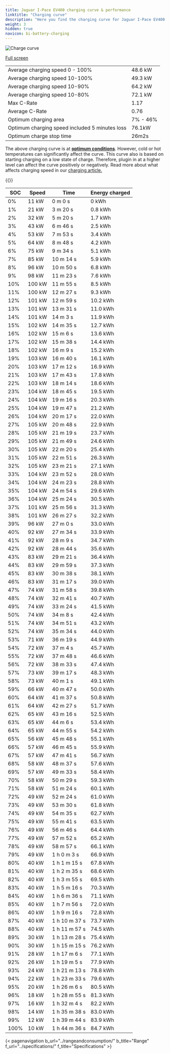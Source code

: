 ```yaml
---
title: Jaguar I-Pace EV400 charging curve & performance
linktitle: "Charging curve"
description: "Here you find the charging curve for Jaguar I-Pace EV400."
weight: 3
hidden: true
navicon: bi-battery-charging
---
```

<!-- markdownlint-disable MD033 -->
<img src="/images/models/jaguar/i-pace/i-pace_ev400/chargingcurve.svg" alt="Charge curve" class="img-fluid">

[Full screen](/images/models/jaguar/i-pace/i-pace_ev400/chargingcurve.svg)


<table class="table table-striped border">
<tbody>
<tr>
<td>Average charging speed 0 - 100%</td><td>48.6 kW</td>
</tr>
<tr>
<td>Average charging speed 10-100%</td><td>49.3 kW</td>
</tr>
<tr>
<td>Average charging speed 10-90%</td><td>64.2 kW</td>
</tr>
<tr>
<td>Average charging speed 10-80%</td><td>72.1 kW</td>
</tr>
<tr>
<td>Max C-Rate</td><td>1.17</td>
</tr>
<tr>
<td>Average C-Rate</td><td>0.76</td>
</tr>
<tr>
<td>Optimum charging area</td><td>7% - 46%</td>
</tr>
<tr>
<td>Optimum charging speed included 5 minutes loss</td><td>76.1kW</td>
</tr>
<tr>
<td>Optimum charge stop time</td><td>26m2s</td>
</tr>
</tbody>
</table>


The above charging curve is at **[optimum conditions](../../../../../technology/battery/charging/#temperature)**. However, cold or hot temperatures can significantly affect the curve. This curve also is based on starting charging on a low state of charge. Therefore, plugin in at a higher level can affect the curve positively or negatively. Read more about what affects charging speed in our [charging article.](../../../../../technology/battery/charging/)


{{<evkxdisplayaddarticle />}}
<table class="table table-striped border">
<thead>
<tr><th>SOC</th><th>Speed</th><th>Time</th><th>Energy charged</th></tr>
</thead>
<tbody>
<tr>
<td>0%</td><td>11 kW</td><td> 0 m 0 s </td><td>0 kWh </td>
</tr>
<tr>
<td>1%</td><td>21 kW</td><td> 3 m 20 s </td><td>0.8 kWh </td>
</tr>
<tr>
<td>2%</td><td>32 kW</td><td> 5 m 20 s </td><td>1.7 kWh </td>
</tr>
<tr>
<td>3%</td><td>43 kW</td><td> 6 m 46 s </td><td>2.5 kWh </td>
</tr>
<tr>
<td>4%</td><td>53 kW</td><td> 7 m 53 s </td><td>3.4 kWh </td>
</tr>
<tr>
<td>5%</td><td>64 kW</td><td> 8 m 48 s </td><td>4.2 kWh </td>
</tr>
<tr>
<td>6%</td><td>75 kW</td><td> 9 m 34 s </td><td>5.1 kWh </td>
</tr>
<tr>
<td>7%</td><td>85 kW</td><td> 10 m 14 s </td><td>5.9 kWh </td>
</tr>
<tr>
<td>8%</td><td>96 kW</td><td> 10 m 50 s </td><td>6.8 kWh </td>
</tr>
<tr>
<td>9%</td><td>98 kW</td><td> 11 m 23 s </td><td>7.6 kWh </td>
</tr>
<tr>
<td>10%</td><td>100 kW</td><td> 11 m 55 s </td><td>8.5 kWh </td>
</tr>
<tr>
<td>11%</td><td>100 kW</td><td> 12 m 27 s </td><td>9.3 kWh </td>
</tr>
<tr>
<td>12%</td><td>101 kW</td><td> 12 m 59 s </td><td>10.2 kWh </td>
</tr>
<tr>
<td>13%</td><td>101 kW</td><td> 13 m 31 s </td><td>11.0 kWh </td>
</tr>
<tr>
<td>14%</td><td>101 kW</td><td> 14 m 3 s </td><td>11.9 kWh </td>
</tr>
<tr>
<td>15%</td><td>102 kW</td><td> 14 m 35 s </td><td>12.7 kWh </td>
</tr>
<tr>
<td>16%</td><td>102 kW</td><td> 15 m 6 s </td><td>13.6 kWh </td>
</tr>
<tr>
<td>17%</td><td>102 kW</td><td> 15 m 38 s </td><td>14.4 kWh </td>
</tr>
<tr>
<td>18%</td><td>102 kW</td><td> 16 m 9 s </td><td>15.2 kWh </td>
</tr>
<tr>
<td>19%</td><td>103 kW</td><td> 16 m 40 s </td><td>16.1 kWh </td>
</tr>
<tr>
<td>20%</td><td>103 kW</td><td> 17 m 12 s </td><td>16.9 kWh </td>
</tr>
<tr>
<td>21%</td><td>103 kW</td><td> 17 m 43 s </td><td>17.8 kWh </td>
</tr>
<tr>
<td>22%</td><td>103 kW</td><td> 18 m 14 s </td><td>18.6 kWh </td>
</tr>
<tr>
<td>23%</td><td>104 kW</td><td> 18 m 45 s </td><td>19.5 kWh </td>
</tr>
<tr>
<td>24%</td><td>104 kW</td><td> 19 m 16 s </td><td>20.3 kWh </td>
</tr>
<tr>
<td>25%</td><td>104 kW</td><td> 19 m 47 s </td><td>21.2 kWh </td>
</tr>
<tr>
<td>26%</td><td>104 kW</td><td> 20 m 17 s </td><td>22.0 kWh </td>
</tr>
<tr>
<td>27%</td><td>105 kW</td><td> 20 m 48 s </td><td>22.9 kWh </td>
</tr>
<tr>
<td>28%</td><td>105 kW</td><td> 21 m 19 s </td><td>23.7 kWh </td>
</tr>
<tr>
<td>29%</td><td>105 kW</td><td> 21 m 49 s </td><td>24.6 kWh </td>
</tr>
<tr>
<td>30%</td><td>105 kW</td><td> 22 m 20 s </td><td>25.4 kWh </td>
</tr>
<tr>
<td>31%</td><td>105 kW</td><td> 22 m 51 s </td><td>26.3 kWh </td>
</tr>
<tr>
<td>32%</td><td>105 kW</td><td> 23 m 21 s </td><td>27.1 kWh </td>
</tr>
<tr>
<td>33%</td><td>104 kW</td><td> 23 m 52 s </td><td>28.0 kWh </td>
</tr>
<tr>
<td>34%</td><td>104 kW</td><td> 24 m 23 s </td><td>28.8 kWh </td>
</tr>
<tr>
<td>35%</td><td>104 kW</td><td> 24 m 54 s </td><td>29.6 kWh </td>
</tr>
<tr>
<td>36%</td><td>104 kW</td><td> 25 m 24 s </td><td>30.5 kWh </td>
</tr>
<tr>
<td>37%</td><td>101 kW</td><td> 25 m 56 s </td><td>31.3 kWh </td>
</tr>
<tr>
<td>38%</td><td>101 kW</td><td> 26 m 27 s </td><td>32.2 kWh </td>
</tr>
<tr>
<td>39%</td><td>96 kW</td><td> 27 m 0 s </td><td>33.0 kWh </td>
</tr>
<tr>
<td>40%</td><td>92 kW</td><td> 27 m 34 s </td><td>33.9 kWh </td>
</tr>
<tr>
<td>41%</td><td>92 kW</td><td> 28 m 9 s </td><td>34.7 kWh </td>
</tr>
<tr>
<td>42%</td><td>92 kW</td><td> 28 m 44 s </td><td>35.6 kWh </td>
</tr>
<tr>
<td>43%</td><td>83 kW</td><td> 29 m 21 s </td><td>36.4 kWh </td>
</tr>
<tr>
<td>44%</td><td>83 kW</td><td> 29 m 59 s </td><td>37.3 kWh </td>
</tr>
<tr>
<td>45%</td><td>83 kW</td><td> 30 m 38 s </td><td>38.1 kWh </td>
</tr>
<tr>
<td>46%</td><td>83 kW</td><td> 31 m 17 s </td><td>39.0 kWh </td>
</tr>
<tr>
<td>47%</td><td>74 kW</td><td> 31 m 58 s </td><td>39.8 kWh </td>
</tr>
<tr>
<td>48%</td><td>74 kW</td><td> 32 m 41 s </td><td>40.7 kWh </td>
</tr>
<tr>
<td>49%</td><td>74 kW</td><td> 33 m 24 s </td><td>41.5 kWh </td>
</tr>
<tr>
<td>50%</td><td>74 kW</td><td> 34 m 8 s </td><td>42.4 kWh </td>
</tr>
<tr>
<td>51%</td><td>74 kW</td><td> 34 m 51 s </td><td>43.2 kWh </td>
</tr>
<tr>
<td>52%</td><td>74 kW</td><td> 35 m 34 s </td><td>44.0 kWh </td>
</tr>
<tr>
<td>53%</td><td>71 kW</td><td> 36 m 19 s </td><td>44.9 kWh </td>
</tr>
<tr>
<td>54%</td><td>72 kW</td><td> 37 m 4 s </td><td>45.7 kWh </td>
</tr>
<tr>
<td>55%</td><td>72 kW</td><td> 37 m 48 s </td><td>46.6 kWh </td>
</tr>
<tr>
<td>56%</td><td>72 kW</td><td> 38 m 33 s </td><td>47.4 kWh </td>
</tr>
<tr>
<td>57%</td><td>73 kW</td><td> 39 m 17 s </td><td>48.3 kWh </td>
</tr>
<tr>
<td>58%</td><td>73 kW</td><td> 40 m 1 s </td><td>49.1 kWh </td>
</tr>
<tr>
<td>59%</td><td>66 kW</td><td> 40 m 47 s </td><td>50.0 kWh </td>
</tr>
<tr>
<td>60%</td><td>64 kW</td><td> 41 m 37 s </td><td>50.8 kWh </td>
</tr>
<tr>
<td>61%</td><td>64 kW</td><td> 42 m 27 s </td><td>51.7 kWh </td>
</tr>
<tr>
<td>62%</td><td>65 kW</td><td> 43 m 16 s </td><td>52.5 kWh </td>
</tr>
<tr>
<td>63%</td><td>65 kW</td><td> 44 m 6 s </td><td>53.4 kWh </td>
</tr>
<tr>
<td>64%</td><td>65 kW</td><td> 44 m 55 s </td><td>54.2 kWh </td>
</tr>
<tr>
<td>65%</td><td>56 kW</td><td> 45 m 48 s </td><td>55.1 kWh </td>
</tr>
<tr>
<td>66%</td><td>57 kW</td><td> 46 m 45 s </td><td>55.9 kWh </td>
</tr>
<tr>
<td>67%</td><td>57 kW</td><td> 47 m 41 s </td><td>56.7 kWh </td>
</tr>
<tr>
<td>68%</td><td>58 kW</td><td> 48 m 37 s </td><td>57.6 kWh </td>
</tr>
<tr>
<td>69%</td><td>57 kW</td><td> 49 m 33 s </td><td>58.4 kWh </td>
</tr>
<tr>
<td>70%</td><td>58 kW</td><td> 50 m 29 s </td><td>59.3 kWh </td>
</tr>
<tr>
<td>71%</td><td>58 kW</td><td> 51 m 24 s </td><td>60.1 kWh </td>
</tr>
<tr>
<td>72%</td><td>49 kW</td><td> 52 m 24 s </td><td>61.0 kWh </td>
</tr>
<tr>
<td>73%</td><td>49 kW</td><td> 53 m 30 s </td><td>61.8 kWh </td>
</tr>
<tr>
<td>74%</td><td>49 kW</td><td> 54 m 35 s </td><td>62.7 kWh </td>
</tr>
<tr>
<td>75%</td><td>49 kW</td><td> 55 m 41 s </td><td>63.5 kWh </td>
</tr>
<tr>
<td>76%</td><td>49 kW</td><td> 56 m 46 s </td><td>64.4 kWh </td>
</tr>
<tr>
<td>77%</td><td>49 kW</td><td> 57 m 52 s </td><td>65.2 kWh </td>
</tr>
<tr>
<td>78%</td><td>49 kW</td><td> 58 m 57 s </td><td>66.1 kWh </td>
</tr>
<tr>
<td>79%</td><td>49 kW</td><td>1 h 0 m 3 s </td><td>66.9 kWh </td>
</tr>
<tr>
<td>80%</td><td>40 kW</td><td>1 h 1 m 15 s </td><td>67.8 kWh </td>
</tr>
<tr>
<td>81%</td><td>40 kW</td><td>1 h 2 m 35 s </td><td>68.6 kWh </td>
</tr>
<tr>
<td>82%</td><td>40 kW</td><td>1 h 3 m 55 s </td><td>69.5 kWh </td>
</tr>
<tr>
<td>83%</td><td>40 kW</td><td>1 h 5 m 16 s </td><td>70.3 kWh </td>
</tr>
<tr>
<td>84%</td><td>40 kW</td><td>1 h 6 m 36 s </td><td>71.1 kWh </td>
</tr>
<tr>
<td>85%</td><td>40 kW</td><td>1 h 7 m 56 s </td><td>72.0 kWh </td>
</tr>
<tr>
<td>86%</td><td>40 kW</td><td>1 h 9 m 16 s </td><td>72.8 kWh </td>
</tr>
<tr>
<td>87%</td><td>40 kW</td><td>1 h 10 m 37 s </td><td>73.7 kWh </td>
</tr>
<tr>
<td>88%</td><td>40 kW</td><td>1 h 11 m 57 s </td><td>74.5 kWh </td>
</tr>
<tr>
<td>89%</td><td>30 kW</td><td>1 h 13 m 28 s </td><td>75.4 kWh </td>
</tr>
<tr>
<td>90%</td><td>30 kW</td><td>1 h 15 m 15 s </td><td>76.2 kWh </td>
</tr>
<tr>
<td>91%</td><td>28 kW</td><td>1 h 17 m 6 s </td><td>77.1 kWh </td>
</tr>
<tr>
<td>92%</td><td>26 kW</td><td>1 h 19 m 5 s </td><td>77.9 kWh </td>
</tr>
<tr>
<td>93%</td><td>24 kW</td><td>1 h 21 m 13 s </td><td>78.8 kWh </td>
</tr>
<tr>
<td>94%</td><td>22 kW</td><td>1 h 23 m 33 s </td><td>79.6 kWh </td>
</tr>
<tr>
<td>95%</td><td>20 kW</td><td>1 h 26 m 6 s </td><td>80.5 kWh </td>
</tr>
<tr>
<td>96%</td><td>18 kW</td><td>1 h 28 m 55 s </td><td>81.3 kWh </td>
</tr>
<tr>
<td>97%</td><td>16 kW</td><td>1 h 32 m 4 s </td><td>82.2 kWh </td>
</tr>
<tr>
<td>98%</td><td>14 kW</td><td>1 h 35 m 38 s </td><td>83.0 kWh </td>
</tr>
<tr>
<td>99%</td><td>12 kW</td><td>1 h 39 m 44 s </td><td>83.9 kWh </td>
</tr>
<tr>
<td>100%</td><td>10 kW</td><td>1 h 44 m 36 s </td><td>84.7 kWh </td>
</tr>
</tbody>
</table>


{< pagenavigation b_url="../rangeandconsumption/" b_title="Range" f_url="../specifications/" f_title="Specifications" >}
